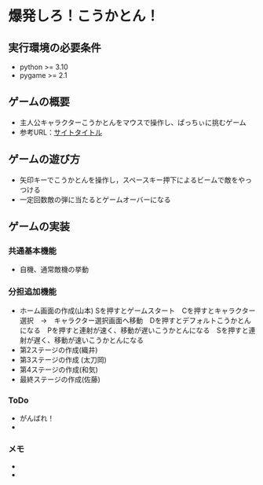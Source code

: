 # 爆発しろ！こうかとん！

## 実行環境の必要条件
* python >= 3.10
* pygame >= 2.1

## ゲームの概要
* 主人公キャラクターこうかとんをマウスで操作し、ぱっちぃに挑むゲーム
* 参考URL：[サイトタイトル](https://www.hoge.com/)

## ゲームの遊び方
* 矢印キーでこうかとんを操作し，スペースキー押下によるビームで敵をやっつける
* 一定回数敵の弾に当たるとゲームオーバーになる

## ゲームの実装
### 共通基本機能
* 自機、通常敵機の挙動

### 分担追加機能
* ホーム画面の作成(山本) Sを押すとゲームスタート　Cを押すとキャラクター選択　→　キャラクター選択画面へ移動　Dを押すとデフォルトこうかとんになる　Pを押すと連射が速く、移動が遅いこうかとんになる　Sを押すと連射が遅く、移動が速いこうかとんになる
* 第2ステージの作成(織井)
* 第3ステージの作成 (太刀岡)
* 第4ステージの作成(和気)
* 最終ステージの作成(佐藤)
### ToDo
- がんばれ！
- 

### メモ
* 
* 
